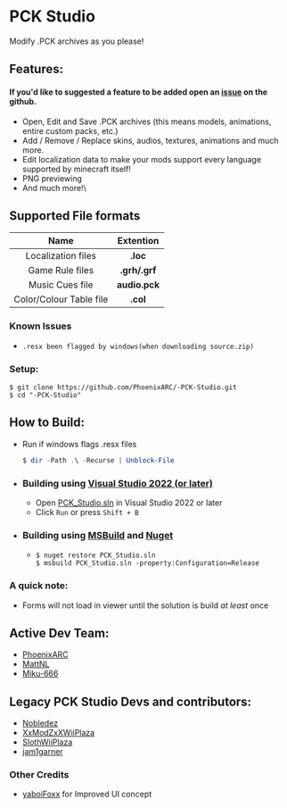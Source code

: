 # PCK Studio
Modify .PCK archives as you please!

## Features:
#### If you'd like to suggested a feature to be added open an [issue](https://github.com/PhoenixARC/-PCK-Studio/issues) on the github.
* Open, Edit and Save .PCK archives (this means models, animations, entire custom packs, etc.)
* Add / Remove / Replace skins, audios, textures, animations and much more.
* Edit localization data to make your mods support every language supported by minecraft itself!
* PNG previewing
* And much more!\

## Supported File formats

| Name | Extention |
|:-:|:-:|
| Localization files | **.loc** |
| Game Rule files | **.grh/.grf** |
| Music Cues file |**audio.pck** |
| Color/Colour Table file | **.col** |

### Known Issues
 - `.resx been flagged by windows(when downloading source.zip)`

### Setup:
```shell
$ git clone https://github.com/PhoenixARC/-PCK-Studio.git
$ cd "-PCK-Studio"
```

## How to Build:

* Run if windows flags .resx files
    ```powershell
    $ dir -Path .\ -Recurse | Unblock-File
    ```
- ### Building using [Visual Studio 2022 (or later)](https://visualstudio.microsoft.com/downloads)
    * Open [PCK_Studio.sln](./PCK_Studio.sln) in Visual Studio 2022 or later
    * Click `Run` or press `Shift + B`

- ### Building using [MSBuild](https://github.com/dotnet/msbuild/releases) and [Nuget](https://www.nuget.org/downloads)
  * ```shell
    $ nuget restore PCK_Studio.sln
    $ msbuild PCK_Studio.sln -property:Configuration=Release
    ```

### A quick note:

* Forms will not load in viewer until the solution is build _at least_ once


## Active Dev Team:
*  [PhoenixARC](https://github.com/PhoenixARC)
*  [MattNL](https://github.com/MattN-L)
*  [Miku-666](https://github.com/NessieHax)

## Legacy PCK Studio Devs and contributors:
*  [Nobledez](https://github.com/Nobledez)
*  [XxModZxXWiiPlaza](https://github.com/XxModZxXWiiPlaza)
*  [SlothWiiPlaza](https://github.com/Kashiiera)
*  [jam1garner](https://github.com/jam1garner)

### Other Credits
*  [yaboiFoxx]() for Improved UI concept
